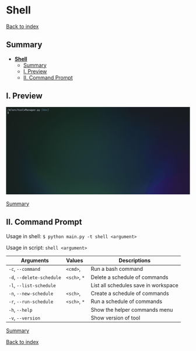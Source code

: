 # **Shell**

[Back to index](../README.md)

## Summary

- [**Shell**](#shell)
  - [Summary](#summary)
  - [I. Preview](#i-preview)
  - [II. Command Prompt](#ii-command-prompt)

## I. Preview

![preview](previews/shell.gif)

[Summary](#summary)

## II. Command Prompt

Usage in shell: `$ python main.py -t shell <argument>`

Usage in script: `shell <argument>`

| Arguments                 | Values ​ ​   | Descriptions                         |
| ------------------------- | ------------ | ------------------------------------ |
| `-c`, `--command`         | `<cmd>`,     | Run a bash command                   |
| `-d`, `--delete-schedule` | `<sch>`, `*` | Delete a schedule of commands        |
| `-l`, `--list-schedule`   |              | List all schedules save in workspace |
| `-n`, `--new-schedule`    | `<sch>`,     | Create a schedule of commands        |
| `-r`, `--run-schedule`    | `<sch>`, `*` | Run a schedule of commands           |
| `-h`, `--help`            |              | Show the helper commands menu        |
| `-v`, `--version`         |              | Show version of tool                 |

[Summary](#summary)

[Back to index](../README.md)

